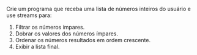 Crie um programa que receba uma lista de números inteiros do usuário e use streams para:
1. Filtrar os números ímpares.
2. Dobrar os valores dos números ímpares.
3. Ordenar os números resultados em ordem crescente.
4. Exibir a lista final.

